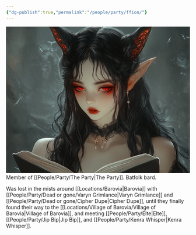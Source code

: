 ```yaml
---
{"dg-publish":true,"permalink":"/people/party/ffion/"}
---
```


![Ffion.webp|500](/img/user/Images/Ffion.webp)
Member of [[People/Party/The Party\|The Party]].
Batfolk bard.

Was lost in the mists around [[Locations/Barovia\|Barovia]] with [[People/Party/Dead or gone/Varyn Grimlance\|Varyn Grimlance]] and [[People/Party/Dead or gone/Cipher Dupe\|Cipher Dupe]], until they finally found their way to the [[Locations/Village of Barovia/Village of Barovia\|Village of Barovia]], and meeting [[People/Party/Elte\|Elte]], [[People/Party/Jip Bip\|Jip Bip]], and [[People/Party/Kenra Whisper\|Kenra Whisper]].